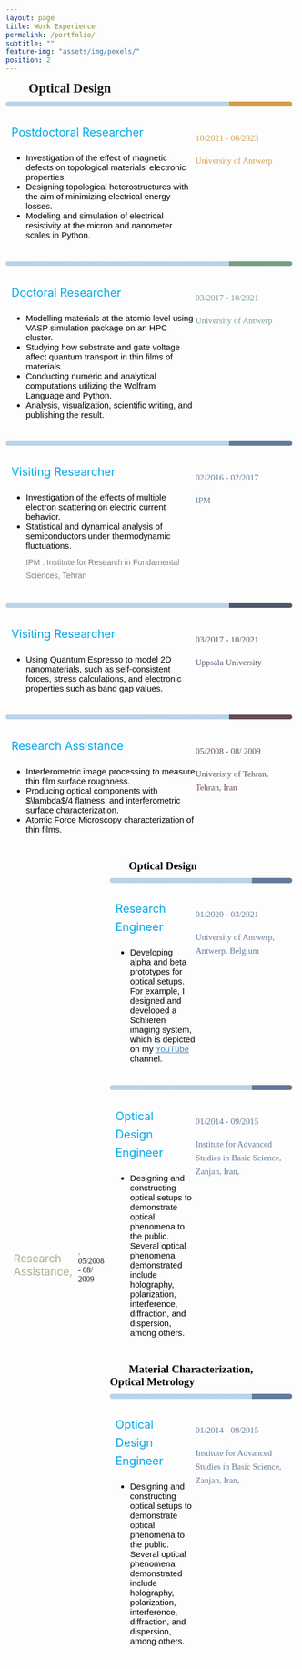 ```yaml
---
layout: page
title: Work Experience
permalink: /portfolio/
subtitle: ""
feature-img: "assets/img/pexels/"
position: 2
---
```

<style>
        /* Reset default margin and padding */
        body {
            margin: 0;
            padding: 10px;
            background-image: url('assets/img/header/education.jpg');
            background-repeat: no-repeat;
            background-position: center center;
            background-size: cover; /* Ensure the background image covers the entire viewport */
        }

        .textbox {
            background-color: rgba(100, 100, 100,1)
            border: 1px solid white;
            border-radius: 30px 30px 30px 30px;
            padding: 10px;
            margin-bottom: 20px;
            box-shadow: 0 2px 2px white;
            position: relative; /* Ensure relative positioning for absolute positioning of pseudo-element */
        }

        .textbox::before {
            content: "";
            position: absolute;
            top: 0;
            left: 0;
            width: 100%; /* Take up the full width of the box */
            height: 8px; /* Thickness of the strip */
            /* background: linear-gradient(to right, rgba(65, 105, 225, 0.8) 30%, rgba(65, 105, 225, 0.5) 70%);  */ */
            border-radius: 20px 20px 20px 20px; /* Ensure rounded corners on the top */
        }

        .textbox h3 {
            color: #333;
            font-size: 24px;
            margin-bottom: 10px;
        }

        .textbox p {
            color: #666;
            font-size: 16px;
            line-height: 1.6;
        }

        @media only screen and (max-width: 600px) {
            .textbox {
                border: 1px solid #ddd;
                border-radius: 17px;
                padding: 10px;
                display: flex;
                flex-wrap: wrap;
            }
            .main-content {
                width: 60%; /* Adjust this as needed */
                margin-right: 5%; /* Adjust this as needed */
                margin-bottom: 10px; /* Add some space between columns on small screens */
            }
            .additional-column {
                width: 30%; /* Adjust this as needed */
                padding: 5px;
            }
        }
    </style>
<section>
<div style="display: inline-block; padding-right: 20px;">
    <span style="font-size: 23px; color: #26619C.; font-weight: bold; font-family: 'Avenir Next LT Pro';">
        &nbsp;&nbsp;&nbsp;&nbsp;&nbsp;&nbsp; Optical Design
    </span>
</div>
<br><br>
<div class="textbox" style="display: flex;">
    <div class="main-content" style="flex: 1;">
        <div style="margin-left: 0em; margin-top: 0.1em; display: flex; align-items: center; margin-bottom: -15px;"> <p style="font-size: 20px; color: #00a8e8; margin-right: 5px;">Postdoctoral Researcher</p>
        </div>
    <ul style="font-size: 15px; color: black; font-family: 'Avenir Next LT Pro', sans-serif;">
    <li>Investigation of the effect of magnetic defects on topological materials' electronic properties.</li>
    <li>Designing topological heterostructures with the aim of minimizing electrical energy losses.</li>
    <li>Modeling and simulation of electrical resistivity at the micron and nanometer scales in Python.</li>
    </ul>
    <div style="::before; content: ''; position: absolute; top:-7px; left: 0; width: 100%; height: 9px; background: linear-gradient(to right, rgba(33, 113, 181, 0.3) 78%, rgba(212, 156, 74,1)  22%); 
    border-radius: 10px 10px 10px 10px;"> </div>
     </div>
   <div class="additional-column" style=" padding-top: 19px; width: 160px;height: 100px;">
      <p><span style="font-family: 'Avenir Next LT Pro'; font-size: 15px; color: gray;"> </span></p>
    <p><span style="font-family: 'Avenir Next LT Pro'; font-size: 15px; color: rgba(212, 156, 74,1);">10/2021 - 06/2023</span></p>
    <p><span style="font-family: 'Avenir Next LT Pro'; font-size: 15px; color: rgba(212, 156, 74,1);">University of Antwerp</span></p>
 </div>
</div>




<div class="textbox" style="display: flex;">
    <div class="main-content" style="flex: 1;">
        <div style="margin-left: 0em; margin-top: 0.1em; display: flex; align-items: center; margin-bottom: -15px;"> <p style="font-size: 20px; color: #00a8e8; margin-right: 5px;">Doctoral Researcher</p>
        </div>
         <ul style="font-size: 15px; color: black; font-family: 'Avenir Next LT Pro', sans-serif;">
        <li>Modelling materials at the atomic level using VASP simulation package on an HPC cluster.</li>
        <li>Studying how substrate and gate voltage affect quantum transport in thin films of materials.</li>
        <li>Conducting numeric and analytical computations utilizing the Wolfram Language and Python.</li>
        <li>Analysis, visualization, scientific writing, and publishing the result.</li>
        </ul>
        <div style="::before; content: ''; position: absolute; top: -7px; left: 0; width: 100%; height: 8px; background: linear-gradient(to right, rgba(33, 113, 181, 0.3) 78%, rgba(84, 135, 107,.8) 22%); 
        border-radius: 20px 20px 20px 20px;"> </div>
        </div>
   <div class="additional-column" style=" margin-top: 19px; width: 160px;height: 100px;">
   <p><span style="font-family: 'Avenir Next LT Pro'; font-size: 15px; color: gray;"> </span></p>
      <p><span style="font-family: 'Avenir Next LT Pro'; font-size: 15px; color: rgba(84, 135, 107,.8);">03/2017 - 10/2021</span></p>
    <p><span style="font-family: 'Avenir Next LT Pro'; font-size: 15px; color: rgba(84, 135, 107,.8);">University of Antwerp</span></p>
 </div>

</div>






<div class="textbox" style="display: flex;">
    <div class="main-content" style="flex: 1;">
        <div style="margin-left: 0em; margin-top: 0.1em; display: flex; align-items: center; margin-bottom: -15px;"> <p style="font-size: 20px; color: #00a8e8; margin-right: 5px;">Visiting Researcher</p>
        </div>
         <ul style="font-size: 15px; color: black; font-family: 'Avenir Next LT Pro', sans-serif;">
        <li>Investigation of the effects of multiple electron scattering on electric current behavior.</li>
      <li>Statistical and dynamical analysis of semiconductors under thermodynamic fluctuations.</li>
         <p style="font-size: 14px; color:gray; margin-top: 10px;">IPM : Institute for Research in Fundamental Sciences, Tehran</p> 
    </ul>
        <div style="::before; content: ''; position: absolute; top: -7px; left: 0; width: 100%; height: 8px; background: linear-gradient(to right, rgba(33, 113, 181, 0.3) 78%, rgba(61, 90, 128,.8) 22%); 
        border-radius: 20px 20px 20px 20px;"> </div>
        </div>
   <div class="additional-column" style=" margin-top: 19px; width: 160px;height: 100px;">
   <p><span style="font-family: 'Avenir Next LT Pro'; font-size: 15px; color: gray;"> </span></p>
      <p><span style="font-family: 'Avenir Next LT Pro'; font-size: 15px; color: rgba(61, 90, 128,.8);">02/2016 - 02/2017</span></p>
    <p><span style="font-family: 'Avenir Next LT Pro'; font-size: 15px; color: rgba(61, 90, 128,.8);">IPM</span></p>
 </div>

</div>




<div class="textbox" style="display: flex;">
    <div class="main-content" style="flex: 1;">
        <div style="margin-left: 0em; margin-top: 0.1em; display: flex; align-items: center; margin-bottom: -15px;"> <p style="font-size: 20px; color:#00a8e8; margin-right: 5px;">Visiting Researcher</p>
        </div>
         <ul style="font-size: 15px; color: black; font-family: 'Avenir Next LT Pro', sans-serif;">
        <li>Using Quantum Espresso to model 2D nanomaterials, such as self-consistent forces, stress calculations, and electronic properties such as band gap values.</li>
        </ul>
        <div style="::before; content: ''; position: absolute; top: -7px; left: 0; width: 100%; height: 8px; background: linear-gradient(to right, rgba(33, 113, 181, 0.3) 78%, rgba(81, 87, 105, 1) 22%); 
        border-radius: 20px 20px 20px 20px;"> </div>
        </div>
   <div class="additional-column" style="  padding-top: 19px; width: 160px;height: 100px;">
   <p><span style="font-family: 'Avenir Next LT Pro'; font-size: 15px; color: gray;"> </span></p>
      <p><span style="font-family: 'Avenir Next LT Pro'; font-size: 15px; color:  rgba(81, 87, 105, 1);">03/2017 - 10/2021</span></p>
    <p><span style="font-family: 'Avenir Next LT Pro'; font-size: 15px; color:   rgba(81, 87, 105, 1);">Uppsala University</span></p>
 </div>

</div>







<div class="textbox" style="display: flex;">
    <div class="main-content" style="flex: 1;">
        <div style="margin-left: 0em; margin-top: 0.1em; display: flex; align-items: center; margin-bottom: -15px;"> <p style="font-size: 20px; color:#00a8e8; margin-right: 5px;">Research Assistance</p>
        </div>
         <ul style="font-size: 15px; color: black; font-family: 'Avenir Next LT Pro', sans-serif;">
        <li>Interferometric image processing to measure thin film surface roughness.</li>
      <li> Producing optical components with $\lambda$/4 flatness, and interferometric surface characterization.</li>
      <li>Atomic Force Microscopy characterization of thin films.</li>
        </ul>
        <div style="::before; content: ''; position: absolute; top: -7px; left: 0; width: 100%; height: 8px; background: linear-gradient(to right, rgba(33, 113, 181, 0.3) 78%, rgba(102, 77, 85,1) 22%); 
        border-radius: 20px 20px 20px 20px;"> </div>
        </div>
   <div class="additional-column" style=" padding-top: 19px; width: 160px;height: 100px;">
   <p><span style="font-family: 'Avenir Next LT Pro'; font-size: 15px; color: gray;"> </span></p>
      <p><span style="font-family: 'Avenir Next LT Pro'; font-size: 15px; color: rgba(102, 77, 85,1);">05/2008 - 08/ 2009</span></p>
    <p><span style="font-family: 'Avenir Next LT Pro'; font-size: 15px; color:  rgba(102, 77, 85,1);">Univeristy of Tehran, Tehran, Iran</span></p>
 </div>

</div>



  <div style="margin-left: 1em; margin-top: 1em;">
    <p style="font-size: 10.8px; color: rgba(0, 0, 0, 1); margin-bottom: 1;"></p>
    <div style="display: flex; align-items: center;">
      <p style=" font-size: 19px;color: rgba(130, 150, 90, 0.7); margin-right: 10px;">Research Assistance,</p>
      <p class="italic" style="margin-right: 10px;"><span style="font-family: 'Avenir Next LT Pro';font-size: 15px;color: gray;">, </span><span style="font-family: 'Avenir Next LT Pro;font-size: 15px;color: gray;">05/2008 - 08/ 2009</span></p>
     
 



<section>
<div style="display: inline-block; padding-right: 20px;">
    <span style="font-size: 19px; color: black; font-weight: bold; font-family: 'Avenir Next LT Pro';">
        &nbsp;&nbsp;&nbsp;&nbsp;&nbsp;&nbsp; Optical Design
    </span>
</div>
<br><br>


<div class="textbox" style="display: flex;">
    <div class="main-content" style="flex: 1;">
        <div style="margin-left: 0em; margin-top: 0.1em; display: flex; align-items: center; margin-bottom: -15px;"> <p style="font-size: 20px; color: #00a8e8; margin-right: 5px;">Research Engineer</p>
        </div>
    <ul style="font-size: 15px; color: black; font-family: 'Avenir Next LT Pro', sans-serif;">
     <li>Developing alpha and beta prototypes for optical setups. For example, I designed and developed a Schlieren imaging system, which is depicted on my <a href="https://www.youtube.com/channel/UC0ghSST2dX-Yt1UBAKqMLZA" style="color: #4682B4;">YouTube</a> channel.</li>
    </ul>
    <div style="::before; content: ''; position: absolute; top:-7px; left: 0; width: 100%; height: 9px; background: linear-gradient(to right, rgba(33, 113, 181, 0.3) 78%, rgba(61, 90, 128,.8)  22%); 
    border-radius: 10px 10px 10px 10px;"> </div>
     </div>
   <div class="additional-column" style=" padding-top: 19px; width: 160px;height: 100px;">
      <p><span style="font-family: 'Avenir Next LT Pro'; font-size: 15px; color: gray;"> </span></p>
    <p><span style="font-family: 'Avenir Next LT Pro'; font-size: 15px; color: rgba(61, 90, 128,.8);">01/2020 - 03/2021</span></p>
    <p><span style="font-family: 'Avenir Next LT Pro'; font-size: 15px; color: rgba(61, 90, 128,.8);">University of Antwerp, Antwerp, Belgium</span></p>
 </div>
</div>





<div class="textbox" style="display: flex;">
    <div class="main-content" style="flex: 1;">
        <div style="margin-left: 0em; margin-top: 0.1em; display: flex; align-items: center; margin-bottom: -15px;"> <p style="font-size: 20px; color: #00a8e8; margin-right: 5px;">Optical Design Engineer</p>
        </div>
    <ul style="font-size: 15px; color: black; font-family: 'Avenir Next LT Pro', sans-serif;">
     <li>Designing and constructing optical setups to demonstrate optical phenomena to the public. Several optical phenomena demonstrated include holography, polarization, interference, diffraction, and dispersion, among others.</li>
    </ul>
    <div style="::before; content: ''; position: absolute; top:-7px; left: 0; width: 100%; height: 9px; background: linear-gradient(to right, rgba(33, 113, 181, 0.3) 78%, rgba(61, 90, 128,.8)  22%); 
    border-radius: 10px 10px 10px 10px;"> </div>
     </div>
   <div class="additional-column" style=" padding-top: 19px; width: 160px;height: 100px;">
      <p><span style="font-family: 'Avenir Next LT Pro'; font-size: 15px; color: gray;"> </span></p>
    <p><span style="font-family: 'Avenir Next LT Pro'; font-size: 15px; color: rgba(61, 90, 128,.8);">01/2014 - 09/2015</span></p>
    <p><span style="font-family: 'Avenir Next LT Pro'; font-size: 15px; color: rgba(61, 90, 128,.8);">Institute for Advanced Studies in Basic Science, Zanjan, Iran,</span></p>
 </div>
</div>





<section>
<div style="display: inline-block; padding-right: 20px;">
    <span style="font-size: 19px; color: black; font-weight: bold; font-family: 'Avenir Next LT Pro';">
        &nbsp;&nbsp;&nbsp;&nbsp;&nbsp;&nbsp; Material Characterization, Optical Metrology
    </span>
</div>
<br><br>






<div class="textbox" style="display: flex;">
    <div class="main-content" style="flex: 1;">
        <div style="margin-left: 0em; margin-top: 0.1em; display: flex; align-items: center; margin-bottom: -15px;"> <p style="font-size: 20px; color: #00a8e8; margin-right: 5px;">Optical Design Engineer</p>
        </div>
    <ul style="font-size: 15px; color: black; font-family: 'Avenir Next LT Pro', sans-serif;">
     <li>Designing and constructing optical setups to demonstrate optical phenomena to the public. Several optical phenomena demonstrated include holography, polarization, interference, diffraction, and dispersion, among others.</li>
    </ul>
    <div style="::before; content: ''; position: absolute; top:-7px; left: 0; width: 100%; height: 9px; background: linear-gradient(to right, rgba(33, 113, 181, 0.3) 78%, rgba(61, 90, 128,.8)  22%); 
    border-radius: 10px 10px 10px 10px;"> </div>
     </div>
   <div class="additional-column" style=" padding-top: 19px; width: 160px;height: 100px;">
      <p><span style="font-family: 'Avenir Next LT Pro'; font-size: 15px; color: gray;"> </span></p>
    <p><span style="font-family: 'Avenir Next LT Pro'; font-size: 15px; color: rgba(61, 90, 128,.8);">01/2014 - 09/2015</span></p>
    <p><span style="font-family: 'Avenir Next LT Pro'; font-size: 15px; color: rgba(61, 90, 128,.8);">Institute for Advanced Studies in Basic Science, Zanjan, Iran,</span></p>
 </div>
</div>

























































